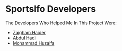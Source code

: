 # SportsIfo Developers
<p>The Developers Who Helped Me In This Project Were:</p>
<ul>
  <li><a href="#">Zaigham Haider</a></li>
  <li><a href="#">Abdul Hadi</a></li>
  <li><a href="#">Mohammad Huzaifa</a></li>
</ul>
